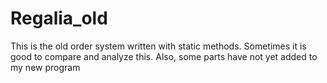 # Regalia_old
This is the old order system written with static methods. Sometimes it is good to compare and analyze this. Also, some parts have not yet 
added to my new program
